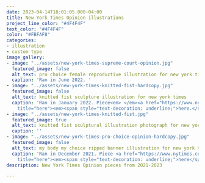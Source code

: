 ```yaml
---
date: 2023-04-14T18:01:05.000-04:00
title: New York Times Opinion illustrations
project_line_color: "#4F4F4F"
text_color: "#4F4F4F"
color: "#FBFAF8"
categories:
- illustration
- custom type
image_gallery:
- image: "../assets/new-york-times-supreme-court-opinion.jpg"
  featured_image: false
  alt_text: pro choice female reproductive illustration for new york times
  caption: 'Ran in June 2022. '
- image: "../assets/new-york-times-knitted-fist-hardcopy.jpg"
  featured_image: false
  alt_text: knitted fist sculpture illustration for new york times
  caption: 'Ran in January 2022. Piece<em> </em><a href="https://www.nytimes.com/2023/01/27/opinion/sunday/knitting-fabric-michelle-obama.html"
    title="here"><em><span style="text-decoration: underline;">here.</span></em></a>'
- image: "../assets/new-york-times-knitted-fist.jpg"
  featured_image: true
  alt_text: knitted fist sculptural illustration photograph for new york times
  caption: ''
- image: "../assets/new-york-times-pro-choice-opinion-hardcopy.jpg"
  featured_image: false
  alt_text: my body my choice ripped banner illustration for new york times
  caption: 'Ran in December 2021. Piece <a href="https://www.nytimes.com/2021/12/01/opinion/abortion-planned-parenthood-naral-roe-v-wade.html"
    title="here"><em><span style="text-decoration: underline;">here</span></em></a>'
description: New York Times Opinion pieces from 2021-2023

---
```

